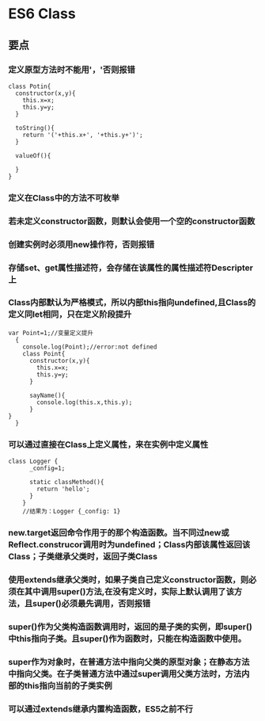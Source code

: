 # ES6 Class

## 要点

### 定义原型方法时不能用'，'否则报错
```
class Potin{
  constructor(x,y){
    this.x=x;
    this.y=y;
  }

  toString(){
    return '('+this.x+', '+this.y+')';
  }

  valueOf(){

  }
}
```
### 定义在Class中的方法不可枚举

### 若未定义constructor函数，则默认会使用一个空的constructor函数

### 创建实例时必须用new操作符，否则报错

### 存储set、get属性描述符，会存储在该属性的属性描述符Descripter 上

### Class内部默认为严格模式，所以内部this指向undefined,且Class的定义同let相同，只在定义阶段提升
```
var Point=1;//变量定义提升
  {
    console.log(Point);//error:not defined
    class Point{
      constructor(x,y){
        this.x=x;
        this.y=y;
      }

      sayName(){
        console.log(this.x,this.y);
      }
}
  }
```
### 可以通过直接在Class上定义属性，来在实例中定义属性
````
class Logger {
      _config=1;

      static classMethod(){
        return 'hello';
      }
    }
    //结果为：Logger {_config: 1}
````
### new.target返回命令作用于的那个构造函数。当不同过new或Reflect.construcor调用时为undefined；Class内部该属性返回该Class；子类继承父类时，返回子类Class

### 使用extends继承父类时，如果子类自己定义constructor函数，则必须在其中调用super()方法,在没有定义时，实际上默认调用了该方法，且super()必须最先调用，否则报错

### super()作为父类构造函数调用时，返回的是子类的实例，即super()中this指向子类。且super()作为函数时，只能在构造函数中使用。

### super作为对象时，在普通方法中指向父类的原型对象；在静态方法中指向父类。在子类普通方法中通过super调用父类方法时，方法内部的this指向当前的子类实例

### 可以通过extends继承内置构造函数，ES5之前不行

